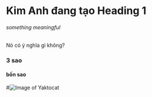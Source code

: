 # Kim Anh đang tạo Heading 1
###### something meaningful
Nó có ý nghĩa gì không?
### 3 sao
#### bốn sao
#![Image of Yaktocat](https://octodex.github.com/images/yaktocat.png)



